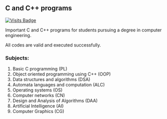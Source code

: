 ## C and C++ programs

[![Visits Badge](https://badges.pufler.dev/visits/sourhub226/c-cpp-programs)](https://badges.pufler.dev)


Important C and C++ programs for students pursuing a degree in computer engineering.

All codes are valid and executed successfully.

### Subjects:

1. Basic C programming (PL)
2. Object oriented programming using C++ (OOP)
3. Data structures and algorithms (DSA)
4. Automata languages and computation (ALC)
5. Operating systems (OS)
6. Computer networks (CN)
7. Design and Analysis of Algorithms (DAA)
8. Artificial Intelligence (AI)
9. Computer Graphics (CG)

